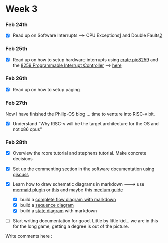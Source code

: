 # Week 3

### Feb 24th
- [x] Read up on Software Interrupts -->  CPU Exceptions[1](https://os.phil-opp.com/cpu-exceptions/) and Double Faults[2](https://os.phil-opp.com/double-fault-exceptions/)

### Feb 25th
- [x] Read up on how to setup hardware interrupts using [crate pic8259](https://crates.io/crates/pic8259) and the [8259 Programmable Interrupt Controller](https://wiki.osdev.org/8259_PIC) --> [here](https://os.phil-opp.com/hardware-interrupts/)

### Feb 26th
- [x] Read up on how to setup paging


### Feb 27th
Now I have finished the Philip-OS blog ... time to venture into RISC-v bit.
- [x] Understand "Why RISC-v will be the target architecture for the OS and not x86 cpus"

### Feb 28th
- [x] Overview the rcore tutorial and stephens tutorial. Make concrete decisions
- [x] Set up the commenting section in the software documentation using [giscuss](https://giscus.app/)
- [x] Learn how to draw schematic diagrams in markdown ---> use [mermaid plugin](https://mermaid.js.org/syntax/flowchart.html) or [this](https://support.typora.io/Draw-Diagrams-With-Markdown/) and maybe this [medium guide](https://medium.com/technical-writing-is-easy/diagrams-in-documentation-markdown-guide-4e78419e8d2f)
  - [x] build a [complete flow diagram with markdown](https://mermaid.js.org/syntax/flowchart.html)
  - [x] build a [sequence diagram](https://mermaid.js.org/syntax/sequenceDiagram.html)
  - [x] build a [state diagram](https://mermaid.js.org/syntax/stateDiagram.html) with markdown  
- [ ] Start writing documentation for good. Little by little kid... we are in this for the long game, getting a degree is out of the picture.




<!-- comment section -->
<script src="https://giscus.app/client.js"
        data-repo="kiarie404/CSC-416-4TH"
        data-repo-id="R_kgDOI8MqRg"
        data-category="Comments_for_development_journal_book"
        data-category-id="DIC_kwDOI8MqRs4CUjea"
        data-mapping="pathname"
        data-strict="1"
        data-reactions-enabled="1"
        data-emit-metadata="0"
        data-input-position="bottom"
        data-theme="preferred_color_scheme"
        data-lang="en"
        crossorigin="anonymous"
        async>
</script>
<section class="giscus">
	Write comments here :  
</section>



